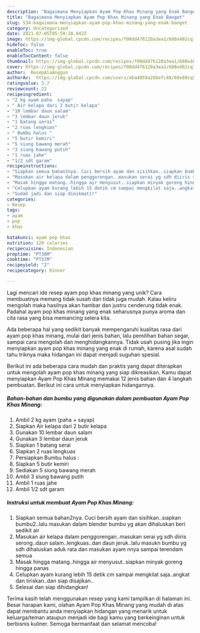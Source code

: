 ```yaml
---
description: "Bagaimana Menyiapkan Ayam Pop Khas Minang yang Enak Banget"
title: "Bagaimana Menyiapkan Ayam Pop Khas Minang yang Enak Banget"
slug: 534-bagaimana-menyiapkan-ayam-pop-khas-minang-yang-enak-banget
category: Uncategorized
date: 2021-07-05T05:59:28.842Z
image: https://img-global.cpcdn.com/recipes/f00dd476120a3ea1/680x482cq70/ayam-pop-khas-minang-foto-resep-utama.jpg
hideToc: false
enableToc: true
enableTocContent: false
thumbnail: https://img-global.cpcdn.com/recipes/f00dd476120a3ea1/680x482cq70/ayam-pop-khas-minang-foto-resep-utama.jpg
cover: https://img-global.cpcdn.com/recipes/f00dd476120a3ea1/680x482cq70/ayam-pop-khas-minang-foto-resep-utama.jpg
author:  ResepAlaAnggun
authorAv:  https://img-global.cpcdn.com/users/aba4859a28befc48/60x60cq50/avatar.jpg
ratingvalue: 3.7
reviewcount: 22
recipeingredient:
- "2 kg ayam paha  sayap"
- " Air kelapa dari 2 butir kelapa"
- "10 lembar daun salam"
- "3 lembar daun jeruk"
- "1 batang serai"
- "2 ruas lengkuas"
- " Bumbu halus "
- "5 butir kemiri"
- "5 siung bawang merah"
- "3 siung bawang putih"
- "1 ruas jahe"
- "1/2 sdt garam"
recipeinstructions:
- "Siapkan semua bahan2nya. Cuci bersih ayam dan sisihkan..siapkan bumbu2..lalu masukan dalam blender bumbu yg akan dihaluskan beri sedikit air"
- "Masukan air kelapa dalam penggorengan..masukan serai yg sdh diiris serong..daun salam..lengkuas..dan daun jeruk..lalu masukn bumbu yg sdh dihaluskan aduk rata dan masukan ayam nnya sampai terendam semua"
- "Masak hingga matang..hingga air menyusut..siapkan minyak goreng hingga panas"
- "Celupkan ayam kurang lebih 15 detik cm sampai mengkilat saja..angkat dan tiriskan..dan siap disajikan.."
- "Sudah jadi dan siap dinikmati!"
categories:
- Resep
tags:
- ayam
- pop
- khas

katakunci: ayam pop khas 
nutrition: 129 calories
recipecuisine: Indonesian
preptime: "PT36M"
cooktime: "PT37M"
recipeyield: "2"
recipecategory: Dinner

---
```



Lagi mencari ide resep ayam pop khas minang yang unik? Cara membuatnya memang tidak susah dan tidak juga mudah. Kalau keliru mengolah maka hasilnya akan hambar dan justru cenderung tidak enak. Padahal ayam pop khas minang yang enak seharusnya punya aroma dan cita rasa yang bisa memancing selera kita.


Ada beberapa hal yang sedikit banyak mempengaruhi kualitas rasa dari ayam pop khas minang, mulai dari jenis bahan, lalu pemilihan bahan segar, sampai cara mengolah dan menghidangkannya. Tidak usah pusing jika ingin menyiapkan ayam pop khas minang yang enak di rumah, karena asal sudah tahu triknya maka hidangan ini dapat menjadi suguhan spesial.




Berikut ini ada beberapa cara mudah dan praktis yang dapat diterapkan untuk mengolah ayam pop khas minang yang siap dikreasikan. Kamu dapat menyiapkan Ayam Pop Khas Minang memakai 12 jenis bahan dan 4 langkah pembuatan. Berikut ini cara untuk menyiapkan hidangannya.

<!--inarticleads1-->

##### Bahan-bahan dan bumbu yang digunakan dalam pembuatan Ayam Pop Khas Minang:

1. Ambil 2 kg ayam (paha + sayap)
1. Siapkan  Air kelapa dari 2 butir kelapa
1. Gunakan 10 lembar daun salam
1. Gunakan 3 lembar daun jeruk
1. Siapkan 1 batang serai
1. Siapkan 2 ruas lengkuas
1. Persiapkan  Bumbu halus :
1. Siapkan 5 butir kemiri
1. Sediakan 5 siung bawang merah
1. Ambil 3 siung bawang putih
1. Ambil 1 ruas jahe
1. Ambil 1/2 sdt garam




<!--inarticleads2-->

##### Instruksi untuk membuat Ayam Pop Khas Minang:

1. Siapkan semua bahan2nya. Cuci bersih ayam dan sisihkan..siapkan bumbu2..lalu masukan dalam blender bumbu yg akan dihaluskan beri sedikit air
1. Masukan air kelapa dalam penggorengan..masukan serai yg sdh diiris serong..daun salam..lengkuas..dan daun jeruk..lalu masukn bumbu yg sdh dihaluskan aduk rata dan masukan ayam nnya sampai terendam semua
1. Masak hingga matang..hingga air menyusut..siapkan minyak goreng hingga panas
1. Celupkan ayam kurang lebih 15 detik cm sampai mengkilat saja..angkat dan tiriskan..dan siap disajikan..
1. Selesai dan siap dihidangkan!



Terima kasih telah menggunakan resep yang kami tampilkan di halaman ini. Besar harapan kami, olahan Ayam Pop Khas Minang yang mudah di atas dapat membantu anda menyiapkan hidangan yang menarik untuk keluarga/teman ataupun menjadi ide bagi kamu yang berkeinginan untuk berbisnis kuliner. Semoga bermanfaat dan selamat mencoba!
